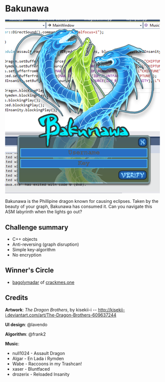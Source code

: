 # Bakunawa

![Bakunawa](https://github.com/frank2/crackmes/raw/master/bakunawa/screenshot.png "Bakunawa")

Bakunawa is the Phillipine dragon known for causing eclipses. Taken by the beauty of your graph, Bakunawa has consumed it. Can you navigate this ASM labyrinth when the lights go out?

## Challenge summary

* C++ objects
* Anti-reversing (graph disruption)
* Simple key-algorithm
* No encryption

## Winner's Circle

* [bagolymadar](https://crackmes.one/user/bagolymadar) of [crackmes.one](https://crackmes.one)

## Credits

**Artwork**: *The Dragon Brothers*, by kisekii-i -- http://kisekii-i.deviantart.com/art/The-Dragon-Brothers-609637244

**UI design**: @lavendo

**Algorithm**: @frank2

**Music**:
   * null1024 - Assault Dragon
   * Algar - En Lada i Rymden
   * Wabe - Raccoons in my Trashcan!
   * xaser - Bluntfaced
   * drozerix - Reloaded Insanity